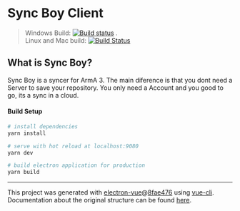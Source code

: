 # Sync Boy Client

> Windows Build: [![Build status](https://ci.appveyor.com/api/projects/status/yebj1vnl775mbwgl?svg=true)](https://ci.appveyor.com/project/flaver12/sync-boy-client) .   
> Linux and Mac build: [![Build Status](https://travis-ci.com/flaver12/sync-boy-client.svg?branch=master)](https://travis-ci.com/flaver12/sync-boy-client)

## What is Sync Boy? 
Sync Boy is a syncer for ArmA 3. 
The main diference is that you dont need a Server to save your repository. 
You only need a Account and you good to go, its a sync in a cloud. 

#### Build Setup

``` bash
# install dependencies
yarn install

# serve with hot reload at localhost:9080
yarn dev

# build electron application for production
yarn build


```

---

This project was generated with [electron-vue](https://github.com/SimulatedGREG/electron-vue)@[8fae476](https://github.com/SimulatedGREG/electron-vue/tree/8fae4763e9d225d3691b627e83b9e09b56f6c935) using [vue-cli](https://github.com/vuejs/vue-cli). Documentation about the original structure can be found [here](https://simulatedgreg.gitbooks.io/electron-vue/content/index.html).
